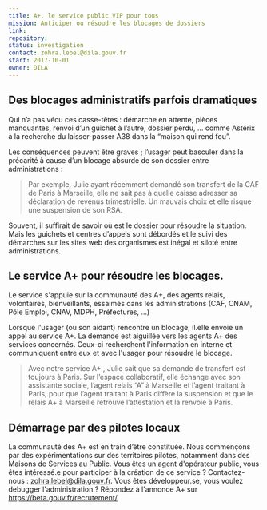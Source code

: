 ```yaml
---
title: A+, le service public VIP pour tous
mission: Anticiper ou résoudre les blocages de dossiers
link: 
repository:
status: investigation
contact: zohra.lebel@dila.gouv.fr
start: 2017-10-01
owner: DILA
---
```

 
 ## Des blocages administratifs parfois dramatiques

Qui n’a pas vécu ces casse-têtes : démarche en attente, pièces manquantes, renvoi d’un guichet à l’autre, dossier perdu, … comme Astérix à la recherche du laisser-passer A38 dans la “maison qui rend fou”. 

Les conséquences peuvent être graves ; l’usager peut basculer dans la précarité à cause d’un blocage absurde de son dossier entre administrations :

> Par exemple, Julie ayant récemment demandé son transfert de la CAF de Paris à Marseille, elle ne sait pas à quelle caisse adresser sa déclaration de revenus trimestrielle. Un mauvais choix et elle risque une suspension de son RSA.

Souvent, il suffirait de savoir où est le dossier pour résoudre la situation. Mais les guichets et centres d’appels sont débordés et le suivi des démarches sur les sites web des organismes est inégal et siloté entre administrations. 

## Le service A+ pour résoudre les blocages.

Le service s'appuie sur la communauté des A+, des agents relais, volontaires, bienveillants, essaimés dans les administrations (CAF, CNAM, Pôle Emploi, CNAV, MDPH, Préfectures, ...) 

Lorsque l'usager (ou son aidant) rencontre un blocage, il.elle envoie un appel au service A+.
La demande est aiguillée vers les agents A+ des services concernés. Ceux-ci recherchent l'information en interne et communiquent entre eux et avec l'usager pour résoudre le blocage.


> Avec notre service A+ , Julie sait que sa demande de transfert est toujours à Paris. Sur l’espace collaboratif, elle échange avec son assistante sociale, l’agent relais “A” à Marseille et l’agent traitant à Paris, pour que l’agent traitant à Paris diffère la suspension et que le relais A+  à Marseille retrouve l’attestation et la renvoie à Paris.

## Démarrage par des pilotes locaux

La communauté des A+ est en train d’être constituée. 
Nous commençons par des expérimentations sur des territoires pilotes, notamment dans des Maisons de Services au Public. 
Vous êtes un agent d'opérateur public, vous êtes intéressé.e pour participer à la création de ce service ? Contactez-nous  : zohra.lebel@dila.gouv.fr. 
Vous êtes développeur.se, vous voulez debugger l'administration ? Répondez à l'annonce A+ sur https://beta.gouv.fr/recrutement/

